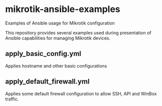 # mikrotik-ansible-examples
Examples of Ansible usage for Mikrotik configuration

This repository provides several examples used during presentation of Ansible capabilities for managing Mikrotik devices.

## apply_basic_config.yml

Applies hostname and other basic configurations

## apply_default_firewall.yml

Applies some default firewall configuration to allow SSH, API and WinBox traffic.